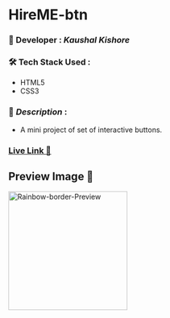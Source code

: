 # HireME-btn

### :santa: Developer : _Kaushal Kishore_
### :hammer_and_wrench: Tech Stack Used : 
* HTML5
* CSS3
### :memo: *Description* : 
* A mini project of set of interactive buttons.
### **<a href="https://kaushalsonic.github.io/HireME-btn/" target="_blank">Live Link :rocket:</a>**

## Preview Image 👀
<img width="236" alt="Rainbow-border-Preview" src="https://github.com/KaushalSonic/HireME-btn/assets/88739514/2aaa5da5-7a3b-4b8e-88e9-32922698df27">
